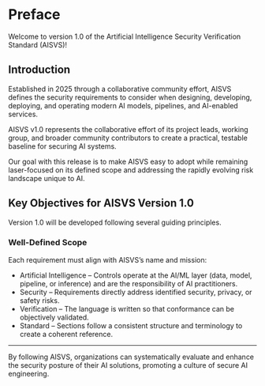 # Preface

Welcome to version 1.0 of the Artificial Intelligence Security Verification Standard (AISVS)!

## Introduction

Established in 2025 through a collaborative community effort, AISVS defines the security requirements to consider when designing, developing, deploying, and operating modern AI models, pipelines, and AI-enabled services.

AISVS v1.0 represents the collaborative effort of its project leads, working group, and broader community contributors to create a practical, testable baseline for securing AI systems.

Our goal with this release is to make AISVS easy to adopt while remaining laser-focused on its defined scope and addressing the rapidly evolving risk landscape unique to AI.

## Key Objectives for AISVS Version 1.0

Version 1.0 will be developed following several guiding principles.

### Well-Defined Scope

Each requirement must align with AISVS’s name and mission:

* Artificial Intelligence – Controls operate at the AI/ML layer (data, model, pipeline, or inference) and are the responsibility of AI practitioners.
* Security – Requirements directly address identified security, privacy, or safety risks.
* Verification – The language is written so that conformance can be objectively validated.
* Standard – Sections follow a consistent structure and terminology to create a coherent reference.
  ​
---

By following AISVS, organizations can systematically evaluate and enhance the security posture of their AI solutions, promoting a culture of secure AI engineering.

